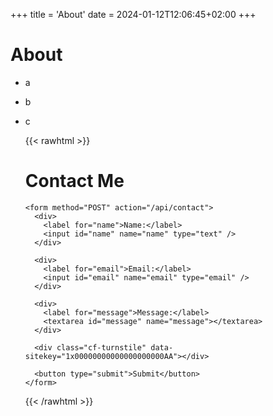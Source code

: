 +++
title = 'About'
date = 2024-01-12T12:06:45+02:00
+++

# About

- a
- b
- c
  <!-- prettier-ignore-start -->

  {{< rawhtml >}}
  <h1>Contact Me</h1>

      <form method="POST" action="/api/contact">
        <div>
          <label for="name">Name:</label>
          <input id="name" name="name" type="text" />
        </div>

        <div>
          <label for="email">Email:</label>
          <input id="email" name="email" type="email" />
        </div>

        <div>
          <label for="message">Message:</label>
          <textarea id="message" name="message"></textarea>
        </div>

        <div class="cf-turnstile" data-sitekey="1x00000000000000000000AA"></div>

        <button type="submit">Submit</button>
      </form>

  {{< /rawhtml >}}
  <!-- prettier-ignore-end -->

